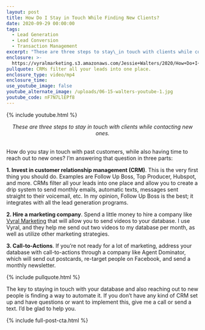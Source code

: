 ```yaml
---
layout: post
title: How Do I Stay in Touch While Finding New Clients?
date: 2020-09-29 00:00:00
tags:
  - Lead Generation
  - Lead Conversion
  - Transaction Management
excerpt: "These are three steps to stay\_in touch with clients while contacting new ones."
enclosure: >-
  https://vyralmarketing.s3.amazonaws.com/Jessie+Walters/2020/How+Do+I+Stay+in+Touch+While+Finding+New+Clients_.mp4
pullquote: CRMs filter all your leads into one place.
enclosure_type: video/mp4
enclosure_time:
use_youtube_image: false
youtube_alternate_image: /uploads/06-15-walters-youtube-1.jpg
youtube_code: nF7N7LlEPf8
---
```


{% include youtube.html %}

<center><em>These are three steps to stay in touch with clients while contacting new ones.</em></center>

<br>How do you stay in touch with past customers, while also having time to reach out to new ones? I’m answering that question in three parts:

**1\. Invest in customer relationship management (CRM)**. This is the very first thing you should do. Examples are Follow Up Boss, Top Producer, Hubspot, and more. CRMs filter all your leads into one place and allow you to create a drip system to send monthly emails, automatic texts, messages sent straight to their voicemail, etc. In my opinion, Follow Up Boss is the best; it integrates with all the lead generation programs.

**2\. Hire a marketing company**. Spend a little money to hire a company like <u><a target="_blank" rel="noopener" href="http://www.getvyral.com/">Vyral Marketing</a></u> that will allow you to send videos to your database. I use Vyral, and they help me send out two videos to my database per month, as well as utilize other marketing strategies.

**3\. Call-to-Actions**. If you’re not ready for a lot of marketing, address your database with call-to-actions through a company like Agent Dominator, which will send out postcards, re-target people on Facebook, and send a monthly newsletter.

{% include pullquote.html %}

The key to staying in touch with your database and also reaching out to new people is finding a way to automate it. If you don’t have any kind of CRM set up and have questions or want to implement this, give me a call or send a text. I’d be glad to help you.

{% include full-post-cta.html %}